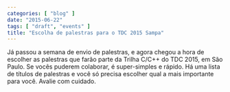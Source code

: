 ```yaml
---
categories: [ "blog" ]
date: "2015-06-22"
tags: [ "draft", "events" ]
title: "Escolha de palestras para o TDC 2015 Sampa"
---
```

Já passou a semana de envio de palestras, e agora chegou a hora de
escolher as palestras que farão parte da Trilha C/C++ do TDC 2015, em
São Paulo. Se vocês puderem colaborar, é super-simples e rápido. Há
uma lista de títulos de palestras e você só precisa escolher qual a
mais importante para você. Avalie com cuidado.
